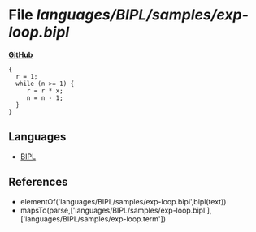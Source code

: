 # File _languages/BIPL/samples/exp-loop.bipl_
**[GitHub](https://github.com/softlang/yas/blob/master/languages/BIPL/samples/exp-loop.bipl)**
```
{
  r = 1;
  while (n >= 1) {
     r = r * x;
     n = n - 1; 
  }
}
```

## Languages
* [BIPL](../languages/BIPL.md)

## References
* elementOf('languages/BIPL/samples/exp-loop.bipl',bipl(text))
* mapsTo(parse,['languages/BIPL/samples/exp-loop.bipl'],['languages/BIPL/samples/exp-loop.term'])

